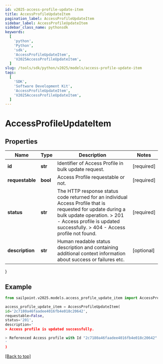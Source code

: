```yaml
---
id: v2025-access-profile-update-item
title: AccessProfileUpdateItem
pagination_label: AccessProfileUpdateItem
sidebar_label: AccessProfileUpdateItem
sidebar_class_name: pythonsdk
keywords:
  [
    'python',
    'Python',
    'sdk',
    'AccessProfileUpdateItem',
    'V2025AccessProfileUpdateItem',
  ]
slug: /tools/sdk/python/v2025/models/access-profile-update-item
tags:
  [
    'SDK',
    'Software Development Kit',
    'AccessProfileUpdateItem',
    'V2025AccessProfileUpdateItem',
  ]
---
```


# AccessProfileUpdateItem

## Properties

| Name | Type | Description | Notes |
| --- | --- | --- | --- |
| **id** | **str** | Identifier of Access Profile in bulk update request. | [required] |
| **requestable** | **bool** | Access Profile requestable or not. | [required] |
| **status** | **str** | The HTTP response status code returned for an individual Access Profile that is requested for update during a bulk update operation. > 201 - Access profile is updated successfully. > 404 - Access profile not found. | [required] |
| **description** | **str** | Human readable status description and containing additional context information about success or failures etc. | [optional] |

}

## Example

```python
from sailpoint.v2025.models.access_profile_update_item import AccessProfileUpdateItem

access_profile_update_item = AccessProfileUpdateItem(
id='2c7180a46faadee4016fb4e018c20642',
requestable=False,
status='201',
description='
> Access profile is updated successfully.

> Referenced Access profile with Id "2c7180a46faadee4016fb4e018c20642" was not found.
'
)

```

[[Back to top]](#)
